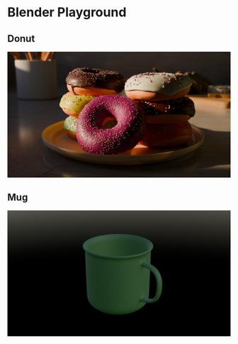 # Blender Playground

## Donut

![Donut](donut/render/donut.png)

## Mug

![Mug](mug/render/mug.png)